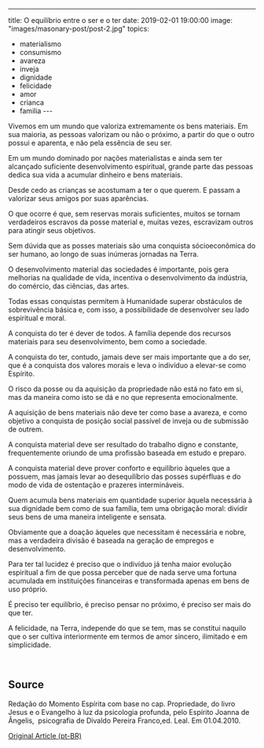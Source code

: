 ---
title: O equilíbrio entre o ser e o ter
date: 2019-02-01 19:00:00
image: "images/masonary-post/post-2.jpg"
topics: 
- materialismo
- consumismo
- avareza
- inveja
- dignidade
- felicidade
- amor
- crianca
- familia
--- 

Vivemos em um mundo que valoriza extremamente os bens materiais. Em sua
maioria, as pessoas valorizam ou não o próximo, a partir do que o outro possui
e aparenta, e não pela essência de seu ser.

Em um mundo dominado por nações materialistas e ainda sem ter alcançado
suficiente desenvolvimento espiritual, grande parte das pessoas dedica sua vida
a acumular dinheiro e bens materiais.

Desde cedo as crianças se acostumam a ter o que querem. E passam a valorizar
seus amigos por suas aparências.

O que ocorre é que, sem reservas morais suficientes, muitos se tornam
verdadeiros escravos da posse material e, muitas vezes, escravizam outros para
atingir seus objetivos.

Sem dúvida que as posses materiais são uma conquista sócioeconômica do ser
humano, ao longo de suas inúmeras jornadas na Terra.

O desenvolvimento material das sociedades é importante, pois gera melhorias na
qualidade de vida, incentiva o desenvolvimento da indústria, do comércio, das
ciências, das artes.

Todas essas conquistas permitem à Humanidade superar obstáculos de
sobrevivência básica e, com isso, a possibilidade de desenvolver seu lado
espiritual e moral.

A conquista do ter é dever de todos. A família depende dos recursos materiais
para seu desenvolvimento, bem como a sociedade.

A conquista do ter, contudo, jamais deve ser mais importante que a do ser, que
é a conquista dos valores morais e leva o indivíduo a elevar-se como Espírito.

O risco da posse ou da aquisição da propriedade não está no fato em si, mas da
maneira como isto se dá e no que representa emocionalmente.

A aquisição de bens materiais não deve ter como base a avareza, e como objetivo
a conquista de posição social passível de inveja ou de submissão de outrem.

A conquista material deve ser resultado do trabalho digno e constante,
frequentemente oriundo de uma profissão baseada em estudo e preparo.

A conquista material deve prover conforto e equilíbrio àqueles que a possuem,
mas jamais levar ao desequilíbrio das posses supérfluas e do modo de vida de
ostentação e prazeres intermináveis.

Quem acumula bens materiais em quantidade superior àquela necessária à sua
dignidade bem como de sua família, tem uma obrigação moral: dividir seus bens
de uma maneira inteligente e sensata.

Obviamente que a doação àqueles que necessitam é necessária e nobre, mas a
verdadeira divisão é baseada na geração de empregos e desenvolvimento.

Para ter tal lucidez é preciso que o indivíduo já tenha maior evolução
espiritual a fim de que possa perceber que de nada serve uma fortuna acumulada
em instituições financeiras e transformada apenas em bens de uso próprio.

É preciso ter equilíbrio, é preciso pensar no próximo, é preciso ser mais do
que ter.

A felicidade, na Terra, independe do que se tem, mas se constitui naquilo que o
ser cultiva interiormente em termos de amor sincero, ilimitado e em
simplicidade.

 

## Source
Redação do Momento Espírita com base no cap.
Propriedade, do livro Jesus e o Evangelho à luz da
psicologia profunda, pelo Espírito Joanna de Ângelis,
 psicografia de Divaldo Pereira Franco,ed. Leal.
Em 01.04.2010.


[Original Article (pt-BR)](http://www.momento.com.br/pt/ler_texto.php?id=2572)
